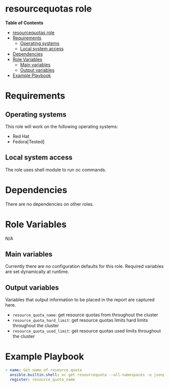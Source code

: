 # resourcequotas role

**Table of Contents**
- [resourcequotas role](#resourcequotas-role)
- [Requirements](#requirements)
  - [Operating systems](#operating-systems)
  - [Local system access](#local-system-access)
- [Dependencies](#dependencies)
- [Role Variables](#role-variables)
  - [Main variables](#main-variables)
  - [Output variables](#output-variables)
- [Example Playbook](#example-playbook)

# Requirements
## Operating systems
This role will work on the following operating systems:

 * Red Hat
 * Fedora[Tested]
## Local system access

The role uses shell module to run oc commands.

# Dependencies

There are no dependencies on other roles.

# Role Variables
N/A
## Main variables

Currently there are no configuration defaults for this role. Required variables are set dynamically at runtime.

## Output variables

Variables that output information to be placed in the report are captured here.

* `resource_quota_name`: get resource quotas from throughout the cluster
* `resource_quota_hard_limit`: get resource quotas limits hard limits throughout the cluster
* `resource_quota_used_limit`: get resource quotas used limits throughout the cluster

# Example Playbook
```yaml
- name: Get name of resource quota
  ansible.builtin.shell: oc get resourcequota --all-namespaces -o jsonpath='{range .items[*].metadata}{.name}{"\n"}{end}' 
  register: resource_quota_name
```